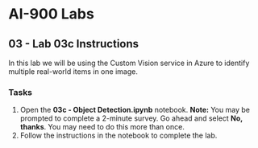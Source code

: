 # AI-900 Labs
## 03 - Lab 03c Instructions
In this lab we will be using the Custom Vision service in Azure to identify multiple real-world items in one image.

### Tasks
1.  Open the **03c - Object Detection.ipynb** notebook.
    **Note:** You may be prompted to complete a 2-minute survey. Go ahead and select **No, thanks**. You may need to do this more than once.
2.  Follow the instructions in the notebook to complete the lab.
